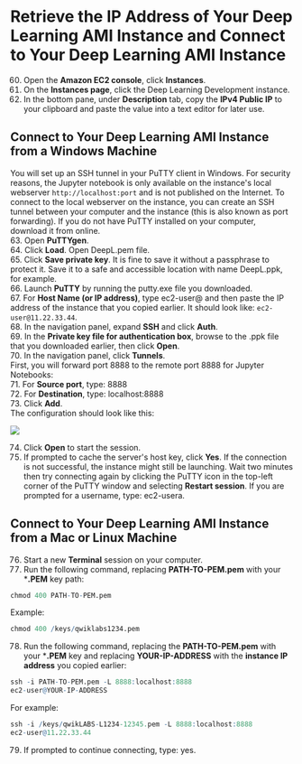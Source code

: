 # Retrieve the IP Address of Your Deep Learning AMI Instance and Connect to Your Deep Learning AMI Instance

60.	Open the **Amazon EC2 console**, click **Instances**.
61.	On the **Instances page**, click the Deep Learning Development instance.
62.	In the bottom pane, under **Description** tab, copy the **IPv4 Public IP** to your clipboard and paste the value into a text editor for later use.

## Connect to Your Deep Learning AMI Instance from a Windows Machine

You will set up an SSH tunnel in your PuTTY client in Windows. For security reasons, the Jupyter notebook is only available on the instance's local webserver `http://localhost:port` and is not published on the Internet. To connect to the local webserver on the instance, you can create an SSH tunnel between your computer and the instance (this is also known as port forwarding). If you do not have PuTTY installed on your computer, download it from online.  
63.	Open **PuTTYgen**.  
64.	Click **Load**. Open DeepL.pem file.  
65.	Click **Save private key**. It is fine to save it without a passphrase to protect it. Save it to a safe and accessible location with name DeepL.ppk, for example.   
66.	Launch **PuTTY** by running the putty.exe file you downloaded.  
67.	For **Host Name (or IP address)**, type ec2-user@ and then paste the IP address of the instance that you copied earlier. It should look like: `ec2-user@11.22.33.44`.  
68.	In the navigation panel, expand **SSH** and click **Auth**.  
69.	In the **Private key file for authentication box**, browse to the .ppk file that you downloaded earlier, then click **Open**.  
70.	In the navigation panel, click **Tunnels**.  
First, you will forward port 8888 to the remote port 8888 for Jupyter Notebooks:  
71.	For **Source port**, type: 8888  
72.	For **Destination**, type: localhost:8888  
73.	Click **Add**.  
The configuration should look like this:

![](..\forward_ports.png)
 
74.	Click **Open** to start the session.
75.	If prompted to cache the server's host key, click **Yes**. If the connection is not successful, the instance might still be launching. Wait two minutes then try connecting again by clicking the PuTTY icon in the top-left corner of the PuTTY window and selecting **Restart session**. If you are prompted for a username, type: ec2-usera.

## Connect to Your Deep Learning AMI Instance from a Mac or Linux Machine

76.	Start a new **Terminal** session on your computer. 
77.	Run the following command, replacing **PATH-TO-PEM.pem** with your ***.PEM** key path: 

```r
chmod 400 PATH-TO-PEM.pem 
```
Example: 

```r
chmod 400 /keys/qwiklabs1234.pem 
```
78.	Run the following command, replacing the **PATH-TO-PEM.pem** with your ***.PEM** key and replacing **YOUR-IP-ADDRESS** with the **instance IP address** you copied earlier: 

```r
ssh -i PATH-TO-PEM.pem -L 8888:localhost:8888 
ec2-user@YOUR-IP-ADDRESS 
```
For example: 

```r
ssh -i /keys/qwikLABS-L1234-12345.pem -L 8888:localhost:8888 
ec2-user@11.22.33.44
```
79.	If prompted to continue connecting, type: yes.

